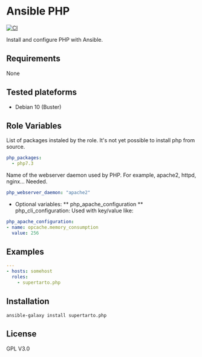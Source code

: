 # Ansible PHP
[![CI](https://github.com/supertarto/ansible-php/workflows/CI/badge.svg?event=push)](https://github.com/supertarto/ansible-php/actions?query=workflow%3ACI)

Install and configure PHP with Ansible.

## Requirements

None

## Tested plateforms
* Debian 10 (Buster)

## Role Variables
List of packages instaled by the role. It's not yet possible to install php from source.
```yaml
php_packages:
  - php7.3
```
Name of the webserver daemon used by PHP. For example, apache2, httpd, nginx... Needed.
```yaml
php_webserver_daemon: "apache2"
```

* Optional variables:
** php_apache_configuration
** php_cli_configuration:
Used with key/value like:
```yml
php_apache_configuration:
- name: opcache.memory_consumption
  value: 256
```
## Examples
```yml
---
- hosts: somehost
  roles:
    - supertarto.php
```

## Installation
```
ansible-galaxy install supertarto.php
```
## License
GPL V3.0
